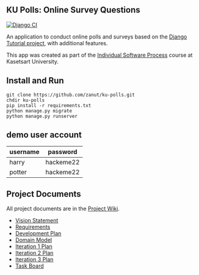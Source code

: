 ## KU Polls: Online Survey Questions 
[![Django CI](https://github.com/zanut/ku-polls/actions/workflows/django.yml/badge.svg)](https://github.com/zanut/ku-polls/actions/workflows/django.yml)

An application to conduct online polls and surveys based
on the [Django Tutorial project][django-tutorial], with
additional features.

This app was created as part of the [Individual Software Process](
https://cpske.github.io/ISP) course at Kasetsart University.

## Install and Run

```
git clone https://github.com/zanut/ku-polls.git
chdir ku-polls
pip install -r requirements.txt
python manage.py migrate
python manage.py runserver
```

## demo user account

| username | password  |
|----------|-----------|
| harry    | hackeme22 |
| potter   | hackeme22 |

## Project Documents

All project documents are in the [Project Wiki](../../wiki/Home).

- [Vision Statement](../../wiki/Vision%20Statement)
- [Requirements](../../wiki/Requirements)
- [Development Plan](../../wiki/Development-Plan)
- [Domain Model](../../wiki/Domain-Model)
- [Iteration 1 Plan](../../wiki/Iteration-1-Plan)
- [Iteration 2 Plan](../../wiki/iteration-2-Plan)
- [Iteration 3 Plan](../../wiki/iteration-3-Plan)
- [Task Board](https://github.com/users/zanut/projects/2/views/1)

[django-tutorial]: https://docs.djangoproject.com/en/4.1/intro/tutorial01/
